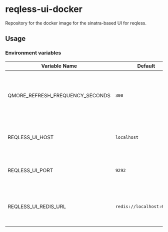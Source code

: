 # reqless-ui-docker

Repository for the docker image for the sinatra-based UI for reqless.

## Usage

### Environment variables

| Variable Name                   | Default                    | Description                                                         |
|---------------------------------|----------------------------|---------------------------------------------------------------------|
| QMORE_REFRESH_FREQUENCY_SECONDS | `300`                      | The frequency in seconds with which `qmore` should refresh configs. |
| REQLESS_UI_HOST                 | `localhost`                | The host the reqless UI server should bind to.                      |
| REQLESS_UI_PORT                 | `9292`                     | The port the reqless UI server should bind to.                      |
| REQLESS_UI_REDIS_URL            | `redis://localhost:6379/0` | The URL of the Redis instance the reqless UI should use.            |
